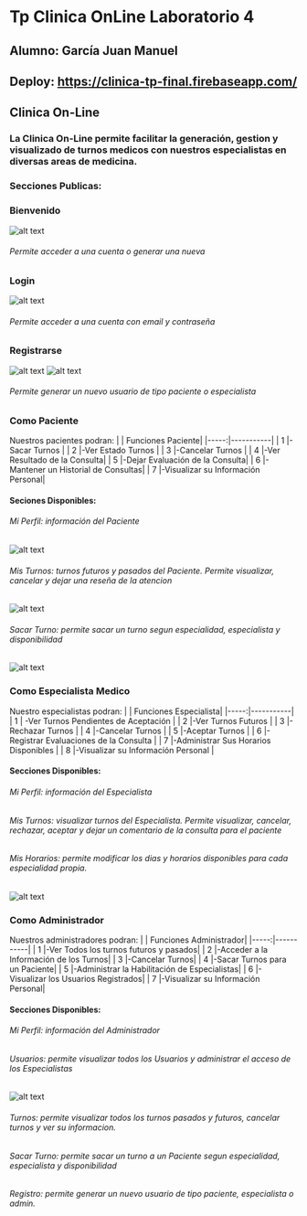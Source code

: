# Tp Clinica OnLine Laboratorio 4

## Alumno: García Juan Manuel

## Deploy: https://clinica-tp-final.firebaseapp.com/

## Clinica On-Line
### La Clinica On-Line permite facilitar la generación, gestion y visualizado de turnos medicos con nuestros especialistas en diversas areas de medicina.
### Secciones Publicas:


### Bienvenido
![alt text](https://firebasestorage.googleapis.com/v0/b/clinica-tp-final.appspot.com/o/github%2Fhome.png?alt=media&token=00b48def-1413-4e2b-8196-16c378e32f5c)
###### Permite acceder a una cuenta o generar una nueva

### Login
![alt text](https://firebasestorage.googleapis.com/v0/b/clinica-tp-final.appspot.com/o/github%2Flogin.png?alt=media&token=fa488532-449b-4c86-a9f7-6eefb9519ca1)
###### Permite acceder a una cuenta con email y contraseña

### Registrarse
![alt text](https://firebasestorage.googleapis.com/v0/b/clinica-tp-final.appspot.com/o/github%2Fregistro.png?alt=media&token=3d20a100-a8e1-45ee-aeac-544e79636eb4)
![alt text](https://firebasestorage.googleapis.com/v0/b/clinica-tp-final.appspot.com/o/github%2Fregistro-paciente.png?alt=media&token=dd9a1416-bd67-4980-b0f0-8076615c4608)
###### Permite generar un nuevo usuario de tipo paciente o especialista

### Como Paciente
Nuestros pacientes podran: 
|  | Funciones Paciente|
|-----:|-----------|
| 1 |-Sacar Turnos |
| 2 |-Ver Estado Turnos |
| 3 |-Cancelar Turnos |
| 4 |-Ver Resultado de la Consulta|
| 5 |-Dejar Evaluación de la Consulta|
| 6 |-Mantener un Historial de Consultas|
| 7 |-Visualizar su Información Personal|

#### Seciones Disponibles:
###### Mi Perfil: información del Paciente
![alt text](https://firebasestorage.googleapis.com/v0/b/clinica-tp-final.appspot.com/o/github%2Fperfil.png?alt=media&token=3bea05a1-9195-4f03-a807-0d2028adb827)
###### Mis Turnos: turnos futuros y pasados del Paciente. Permite visualizar, cancelar y dejar una reseña de la atencion
![alt text](https://firebasestorage.googleapis.com/v0/b/clinica-tp-final.appspot.com/o/github%2Fturnos.png?alt=media&token=50760d1b-51e0-4c40-bb75-4245786a213c)
###### Sacar Turno: permite sacar un turno segun especialidad, especialista y disponibilidad
![alt text](https://firebasestorage.googleapis.com/v0/b/clinica-tp-final.appspot.com/o/github%2Fsacar-turno.png?alt=media&token=157fb704-1f82-47cb-b7d8-40263a2dc951)

### Como Especialista Medico
Nuestro especialistas podran:
|  | Funciones Especialista|
|-----:|-----------|
| 1 | -Ver Turnos Pendientes de Aceptación |
| 2 |-Ver Turnos Futuros |
| 3 |-Rechazar Turnos |
| 4 |-Cancelar Turnos |
| 5 |-Aceptar Turnos |
| 6 |-Registrar Evaluaciones de la Consulta |
| 7 |-Administrar Sus Horarios Disponibles |
| 8 |-Visualizar su Información Personal |

#### Secciones Disponibles:
###### Mi Perfil: información del Especialista
###### Mis Turnos: visualizar turnos del Especialista. Permite visualizar, cancelar, rechazar, aceptar y dejar un comentario de la consulta para el paciente
###### Mis Horarios: permite modificar los dias y horarios disponibles para cada especialidad propia.
![alt text](https://firebasestorage.googleapis.com/v0/b/clinica-tp-final.appspot.com/o/github%2Fhorarios.png?alt=media&token=29e53f2f-679f-4c3d-83b5-4786f3cbd82a)

### Como Administrador
Nuestros administradores podran:
|  | Funciones Administrador|
|-----:|-----------|
| 1 |-Ver Todos los turnos futuros y pasados|
| 2 |-Acceder a la Información de los Turnos|
| 3 |-Cancelar Turnos|
| 4 |-Sacar Turnos para un Paciente|
| 5 |-Administrar la Habilitación de Especialistas|
| 6 |-Visualizar los Usuarios Registrados|
| 7 |-Visualizar su Información Personal|

#### Secciones Disponibles:
###### Mi Perfil: información del Administrador
###### Usuarios: permite visualizar todos los Usuarios y administrar el acceso de los Especialistas
![alt text](https://firebasestorage.googleapis.com/v0/b/clinica-tp-final.appspot.com/o/github%2Fusuarios.png?alt=media&token=241253c4-5518-42e3-9806-3cf9f339c874)
###### Turnos: permite visualizar todos los turnos pasados y futuros, cancelar turnos y ver su informacion.
###### Sacar Turno: permite sacar un turno a un Paciente segun especialidad, especialista y disponibilidad
###### Registro: permite generar un nuevo usuario de tipo paciente, especialista o admin.